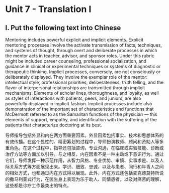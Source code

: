 # Unit 7 - Translation I

## I. Put the following text into Chinese

Mentoring includes powerful explicit and implicit elements. Explicit mentoring processes involve the activate transmission of facts, techniques, and systems of thought, through overt and deliberate processes in which the mentor acts in teacher, advisor, and sponsor roles. Under this rubric might be included career counseling, professional socialization, and guidance in clinical or experimental techniques or systems of diagnostic or therapeutic thinking. Implicit processes, conversely, are not consciously or deliberately displayed. They involve the exemplar role of the mentor: intellectual style, professional priorities, deliberateness, truth telling, and the flavor of interpersonal relationships are transmitted through implicit mechanisms. Elements of scholar lines, thoroughness, and loyalty, as well as styles of interactions with patients, peers, and juniors, are also powerfully displayed in implicit fashion. Implicit processes include also demonstration of the important set of characteristics and functions that McDermott referred to as the Samaritan functions of the physician — this elements of support, empathy, and identification with the suffering of the patients that characterize doctoring at its best.

导师指导包括外显和内在两方面重要因素。外显因素包括事实、技术和思想体系的有效传播。在这个显性的、精密筹划的过程中，导师扮演教师、顾问和资助人等多重角色。在这个过程中，指导还包括咨询，专业沟通，在临床或实验技能、诊断或治疗方法等方面加以引导。与之相反，内在因素不是一种主动或下意识行为。通过它们，导师发挥一种示范作用，从智力风格、专业优势、审慎、实事求是、以及人际关系方式等方面展现出来。学识、细致、忠诚，以及与患者、同行和年青人之间的相处方式，也都通过内在方式得以展现。此外，内在方式还包括麦克德莫特所说的撒马利亚式行为，在医生身上表现为乐于助人、同情患者，以及对痛苦的理解，这些都是诊疗工作最突出的特点。
